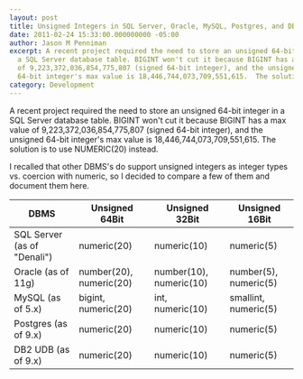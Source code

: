 ```yaml
---
layout: post
title: Unsigned Integers in SQL Server, Oracle, MySQL, Postgres, and DB2
date: 2011-02-24 15:33:00.000000000 -05:00
author: Jason M Penniman
excerpt: A recent project required the need to store an unsigned 64-bit integer in
  a SQL Server database table. BIGINT won't cut it because BIGINT has a max value
  of 9,223,372,036,854,775,807 (signed 64-bit integer), and the unsigned
  64-bit integer's max value is 18,446,744,073,709,551,615.  The solution...
category: Development
---
```

A recent project required the need to store an unsigned 64-bit integer in a SQL Server database table. BIGINT won't cut it because BIGINT has a max value of 9,223,372,036,854,775,807 (signed 64-bit integer), and the unsigned 64-bit integer's max value is 18,446,744,073,709,551,615.  The solution is to use NUMERIC(20) instead.

I recalled that other DBMS's do support unsigned integers as integer types vs. coercion with numeric, so I decided to compare a few of them and document them here.

<table class="table table-striped table-responsive">
  <thead>
    <tr>
      <th>DBMS</th>
      <th>Unsigned 64Bit</th>
      <th>Unsigned 32Bit</th>
      <th>Unsigned 16Bit</th>
    </tr>
  </thead>
  <tbody>
    <tr>
      <td>SQL Server (as of "Denali")</td>
      <td>numeric(20)</td>
      <td>numeric(10)</td>
      <td>numeric(5)</td>
    </tr>
    <tr>
      <td>Oracle (as of 11g)</td>
      <td>number(20), numeric(20)</td>
      <td>number(10), numeric(10)</td>
      <td>number(5), numeric(5)</td>
    </tr>
    <tr>
      <td>MySQL (as of 5.x)</td>
      <td>bigint, numeric(20)</td>
      <td>int, numeric(10)</td>
      <td>smallint, numeric(5)</td>
    </tr>
    <tr>
      <td>Postgres (as of 9.x)</td>
      <td>numeric(20)</td>
      <td>numeric(10)</td>
      <td>numeric(5)</td>
    </tr>
    <tr>
      <td>DB2 UDB (as of 9.x)</td>
      <td>numeric(20)</td>
      <td>numeric(10)</td>
      <td>numeric(5)</td>
    </tr>
  </tbody>
</table>